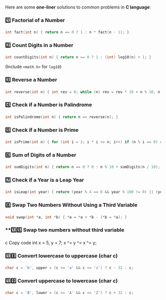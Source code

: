 
Here are some **one-liner** solutions to common problems in **C language**:

### **1️⃣ Factorial of a Number**

```c
int fact(int n) { return n == 0 ? 1 : n * fact(n - 1); }
```

### **2️⃣ Count Digits in a Number**

```c
int countDigits(int n) { return n == 0 ? 1 : (int) log10(n) + 1; }
```
(Include `<math.h>` for `log10`)

### **3️⃣ Reverse a Number**

```c
int reverse(int n) { int rev = 0; while (n) rev = rev * 10 + n % 10, n /= 10; return rev; }
```

### **4️⃣ Check if a Number is Palindrome**

```c
int isPalindrome(int n) { return n == reverse(n); }
```

### **5️⃣ Check if a Number is Prime**

```c
int isPrime(int n) { for (int i = 2; i * i <= n; i++) if (n % i == 0) return 0; return n > 1; }
```

### **6️⃣ Sum of Digits of a Number**

```c
int sumDigits(int n) { return n == 0 ? 0 : n % 10 + sumDigits(n / 10); }
```

### **7️⃣ Check if a Year is a Leap Year**

```c
int isLeap(int year) { return (year % 4 == 0 && year % 100 != 0) || (year % 400 == 0); }
```

### **8️⃣ Swap Two Numbers Without Using a Third Variable**

```c
void swap(int *a, int *b) { *a = *a + *b - (*b = *a); }
```



### **1️⃣5️⃣ Swap two numbers without third variable
c
Copy code
int x = 5, y = 7;
x ^= y ^= x ^= y;

### **1️⃣8️⃣ Convert lowercase to uppercase (char c)**

```c
char c = 'b', upper = (c >= 'a' && c <= 'z') ? c - 32 : c;
```

### **1️⃣9️⃣ Convert uppercase to lowercase (char c)**

```c
char c = 'B', lower = (c >= 'A' && c <= 'Z') ? c + 32 : c;
```

